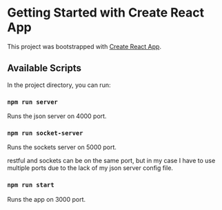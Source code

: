# Getting Started with Create React App

This project was bootstrapped with [Create React App](https://github.com/facebook/create-react-app).

## Available Scripts

In the project directory, you can run:

### `npm run server`

Runs the json server on 4000 port.

### `npm run socket-server`

Runs the sockets server on 5000 port.

restful and sockets can be on the same port, but in my case I have to use multiple ports due to the lack of my json server config file.

### `npm run start`

Runs the app on 3000 port.
